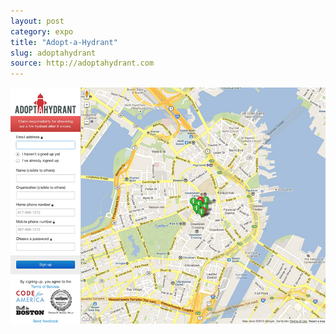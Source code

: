 ```yaml
---
layout: post
category: expo
title: "Adopt-a-Hydrant"
slug: adoptahydrant
source: http://adoptahydrant.com
---
```


<img src="/screenshots/adoptahydrant.jpg">

